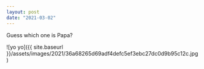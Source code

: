 ```yaml
---
layout: post
date: "2021-03-02"
---
```


Guess which one is Papa?

![yo yo]({{ site.baseurl }}/assets/images/2021/36a68265d69adf4defc5ef3ebc27dc0d9b95c12c.jpg)
